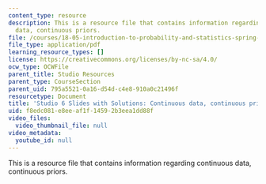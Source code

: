 ```yaml
---
content_type: resource
description: This is a resource file that contains information regarding continuous
  data, continuous priors.
file: /courses/18-05-introduction-to-probability-and-statistics-spring-2014/f8edc081e8eeaf1f14592b3eea1dd88f_MIT18_05S14_studio6slides.pdf
file_type: application/pdf
learning_resource_types: []
license: https://creativecommons.org/licenses/by-nc-sa/4.0/
ocw_type: OCWFile
parent_title: Studio Resources
parent_type: CourseSection
parent_uid: 795a5521-0a16-d54d-c4e8-910a0c21496f
resourcetype: Document
title: 'Studio 6 Slides with Solutions: Continuous data, continuous priors'
uid: f8edc081-e8ee-af1f-1459-2b3eea1dd88f
video_files:
  video_thumbnail_file: null
video_metadata:
  youtube_id: null
---
```

This is a resource file that contains information regarding continuous data, continuous priors.